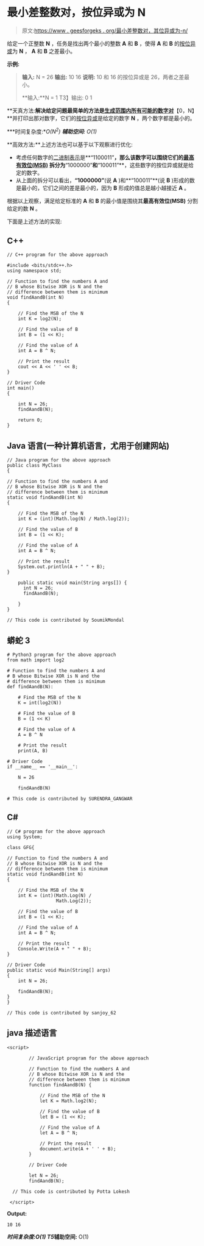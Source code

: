 # 最小差整数对，按位异或为 N

> 原文:[https://www . geesforgeks . org/最小差整数对，其位异或为-n/](https://www.geeksforgeeks.org/smallest-pair-of-integers-with-minimum-difference-whose-bitwise-xor-is-n/)

给定一个正整数 **N** ，任务是找出两个最小的整数 **A** 和 **B** ，使得 **A** 和 **B** 的[按位异或](https://www.geeksforgeeks.org/bitwise-operators-in-c-cpp/)为 **N** ， **A** 和 **B** 之差最小。

**示例:**

> **输入:** N = 26
> **输出:** 10 16
> **说明:**
> 10 和 16 的按位异或是 26，两者之差最小。
> 
> **输入:**N = 1
> T3】输出: 0 1

**天真方法:**解决给定问题最简单的方法是[生成范围内所有可能的数字对](https://www.geeksforgeeks.org/find-all-pairs-possible-from-the-given-array/)**【0，N】**并打印出那对数字，它们的[按位异或](https://www.geeksforgeeks.org/tag/xor/)是给定的数字 **N** ，两个数字都是最小的。

***时间复杂度:**O(N<sup>2</sup>)*
***辅助空间:** O(1)*

**高效方法:**上述方法也可以基于以下观察进行优化:

*   考虑任何数字的[二进制表示](https://www.geeksforgeeks.org/binary-representation-of-a-given-number/)是**“1100011”**，那么该数字可以围绕它们的[最高有效位(MSB)](https://www.geeksforgeeks.org/find-significant-set-bit-number/) 拆分为**“1000000”**和**“100011”**，这些数字的按位异或就是给定的数字。
*   从上面的拆分可以看出，**“1000000”**(说 **A** )和**“100011”**(说 **B** )形成的数是最小的，它们之间的差是最小的，因为 **B** 形成的值总是越小越接近 **A** 。

根据以上观察，满足给定标准的 **A** 和 **B** 的最小值是围绕其**最高有效位(MSB)** 分割给定的数 **N** 。

下面是上述方法的实现:

## C++

```
// C++ program for the above approach

#include <bits/stdc++.h>
using namespace std;

// Function to find the numbers A and
// B whose Bitwise XOR is N and the
// difference between them is minimum
void findAandB(int N)
{

    // Find the MSB of the N
    int K = log2(N);

    // Find the value of B
    int B = (1 << K);

    // Find the value of A
    int A = B ^ N;

    // Print the result
    cout << A << ' ' << B;
}

// Driver Code
int main()
{

    int N = 26;
    findAandB(N);

    return 0;
}
```

## Java 语言(一种计算机语言，尤用于创建网站)

```
// Java program for the above approach
public class MyClass
{

// Function to find the numbers A and
// B whose Bitwise XOR is N and the
// difference between them is minimum
static void findAandB(int N)
{

    // Find the MSB of the N
    int K = (int)(Math.log(N) / Math.log(2));

    // Find the value of B
    int B = (1 << K);

    // Find the value of A
    int A = B ^ N;

    // Print the result
    System.out.println(A + " " + B);
}

    public static void main(String args[]) {
      int N = 26;
      findAandB(N);

    }
}

// This code is contributed by SoumikMondal
```

## 蟒蛇 3

```
# Python3 program for the above approach
from math import log2

# Function to find the numbers A and
# B whose Bitwise XOR is N and the
# difference between them is minimum
def findAandB(N):

    # Find the MSB of the N
    K = int(log2(N))

    # Find the value of B
    B = (1 << K)

    # Find the value of A
    A = B ^ N

    # Print the result
    print(A, B)

# Driver Code
if __name__ == '__main__':

    N = 26

    findAandB(N)

# This code is contributed by SURENDRA_GANGWAR
```

## C#

```
// C# program for the above approach
using System;

class GFG{

// Function to find the numbers A and
// B whose Bitwise XOR is N and the
// difference between them is minimum
static void findAandB(int N)
{

    // Find the MSB of the N
    int K = (int)(Math.Log(N) /
                  Math.Log(2));

    // Find the value of B
    int B = (1 << K);

    // Find the value of A
    int A = B ^ N;

    // Print the result
    Console.Write(A + " " + B);
}

// Driver Code
public static void Main(String[] args)
{
    int N = 26;

    findAandB(N);
}
}

// This code is contributed by sanjoy_62
```

## java 描述语言

```
<script>

        // JavaScript program for the above approach

        // Function to find the numbers A and
        // B whose Bitwise XOR is N and the
        // difference between them is minimum
        function findAandB(N) {

            // Find the MSB of the N
            let K = Math.log2(N);

            // Find the value of B
            let B = (1 << K);

            // Find the value of A
            let A = B ^ N;

            // Print the result
            document.write(A + ' ' + B);
        }

        // Driver Code

        let N = 26;
        findAandB(N);

  // This code is contributed by Potta Lokesh

 </script>
```

**Output:** 

```
10 16
```

***时间复杂度:**O(1)*
T5**辅助空间:** O(1)
